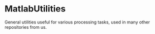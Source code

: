 # MatlabUtilities
General utilities useful for various processing tasks, used in many other repositories from us. 
